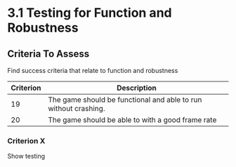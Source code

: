 # 3.1 Testing for Function and Robustness

## Criteria To Assess

Find success criteria that relate to function and robustness

| Criterion | Description                                                     |
| --------- | --------------------------------------------------------------- |
| 19        | The game should be functional and able to run without crashing. |
| 20        | The game should be able to with a good frame rate               |

### Criterion X

Show testing

